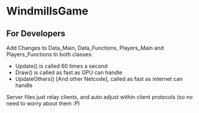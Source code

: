# WindmillsGame

## For Developers

Add Changes to Data\_Main, Data\_Functions, Players\_Main and Players\_Functions 
In both classes:
 - Update() is called 60 times a second
 - Draw() is called as fast as GPU can handle
 - UpdateOthers() [And other Netcode], called as fast as internet can handle

Server files just relay clients, and auto adjust within client protocols (so no need to worry about them :P)
